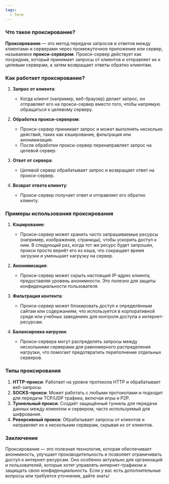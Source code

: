 ```yaml
---
tags:
  - Term
---
```

### Что такое проксирование?

**Проксирование** — это метод передачи запросов и ответов между клиентами и серверами через промежуточное приложение или сервер, называемое **прокси-сервером**. Прокси-сервер действует как посредник, который принимает запросы от клиентов и отправляет их к целевым серверам, а затем возвращает ответы обратно клиентам.

### Как работает проксирование?

1. **Запрос от клиента**:
   - Когда клиент (например, веб-браузер) делает запрос, он отправляет его на прокси-сервер вместо того, чтобы напрямую обращаться к целевому серверу.

2. **Обработка прокси-сервером**:
   - Прокси-сервер принимает запрос и может выполнять несколько действий, таких как кэширование, фильтрация или анонимизация.
   - После обработки прокси-сервер перенаправляет запрос на целевой сервер.

3. **Ответ от сервера**:
   - Целевой сервер обрабатывает запрос и возвращает ответ на прокси-сервер.

4. **Возврат ответа клиенту**:
   - Прокси-сервер получает ответ и отправляет его обратно клиенту.

### Примеры использования проксирования

1. **Кэширование**:
   - Прокси-сервер может хранить часто запрашиваемые ресурсы (например, изображения, страницы), чтобы ускорить доступ к ним. В следующий раз, когда тот же ресурс будет запрошен, прокси просто вернёт его из кэша, что сокращает время загрузки и уменьшает нагрузку на сервер.

2. **Анонимизация**:
   - Прокси-сервер может скрыть настоящий IP-адрес клиента, предоставляя уровень анонимности. Это полезно для защиты конфиденциальности пользователя.

3. **Фильтрация контента**:
   - Прокси-сервер может блокировать доступ к определённым сайтам или содержаниям, что используется в корпоративной среде или учебных заведениях для контроля доступа к интернет-ресурсам.

4. **Балансировка нагрузки**:
   - Прокси-сервера могут распределять запросы между несколькими серверами для равномерного распределения нагрузки, что помогает предотвратить переполнение отдельных серверов.

### Типы проксирования

1. **HTTP-прокси**: Работает на уровне протокола HTTP и обрабатывает веб-запросы.
2. **SOCKS-прокси**: Может работать с любыми протоколами и подходит для передачи TCP/UDP трафика, включая игры и P2P.
3. **Туннельный прокси**: Создаёт защищённый туннель для передачи данных между клиентом и сервером, часто используемый для шифрования.
4. **Реверсивный прокси**: Обрабатывает запросы от клиентов и направляет их к нескольким серверам, скрывая их от клиентов.

### Заключение

Проксирование — это полезная технология, которая обеспечивает анонимность, улучшает производительность и позволяет ограничивать доступ к интернет-ресурсам. Оно особенно актуально для организаций и пользователей, которые хотят управлять интернет-трафиком и защищать свою конфиденциальность. Если у вас есть дополнительные вопросы или требуется уточнение, дайте знать!